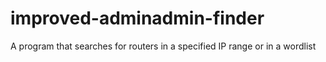 # improved-adminadmin-finder
A program that searches for routers in a specified IP range or in a wordlist

